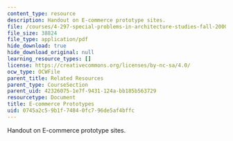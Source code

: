 ```yaml
---
content_type: resource
description: Handout on E-commerce prototype sites.
file: /courses/4-297-special-problems-in-architecture-studies-fall-2000/0745a2c59b1f74840fc796de5af4bffc_ECommerce.pdf
file_size: 38824
file_type: application/pdf
hide_download: true
hide_download_original: null
learning_resource_types: []
license: https://creativecommons.org/licenses/by-nc-sa/4.0/
ocw_type: OCWFile
parent_title: Related Resources
parent_type: CourseSection
parent_uid: 42326075-1e7f-9431-124a-bb185b563729
resourcetype: Document
title: E-commerce Prototypes
uid: 0745a2c5-9b1f-7484-0fc7-96de5af4bffc
---
```

Handout on E-commerce prototype sites.